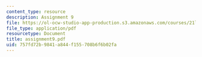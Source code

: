 ```yaml
---
content_type: resource
description: Assignment 9
file: https://ol-ocw-studio-app-production.s3.amazonaws.com/courses/21l-708-technologies-of-humanism-spring-2003/757fd72b9841a844f155708b6f6b02fa_assignment9.pdf
file_type: application/pdf
resourcetype: Document
title: assignment9.pdf
uid: 757fd72b-9841-a844-f155-708b6f6b02fa
---
```

